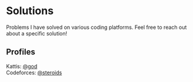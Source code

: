# Solutions

Problems I have solved on various coding platforms. Feel free to reach out about a specific solution!

## Profiles
Kattis: [@god](https://open.kattis.com/users/god)  
Codeforces: [@steroids](https://codeforces.com/profile/steroids)
